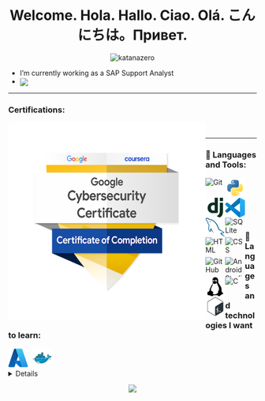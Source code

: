 <h1 align="center">Welcome. Hola. Hallo. Ciao. Olá. こんにちは。Привет. </h1>

<p align="center">
    <img width="500" src="https://media.tenor.com/UJuf6BXKCmgAAAAd/katana-zero.gif" alt="katanazero">
</p>

- I’m currently working as a SAP Support Analyst
- </a><a href="https://www.linkedin.com/in/l-novelli/"><img align="center" width="40px" src="https://cdn.jsdelivr.net/gh/devicons/devicon/icons/linkedin/linkedin-original.svg"/>

</a>

<p align="left">
</p>

---
<h3 align="left"> Certifications:</h3>
<div>
    <img align="left" alt="Git" width="400px" height="400" src="https://github.com/L-Novelli/Google-Cybersecurity-Professional-Certificate/blob/master/CourseCompletitionCertificate/google-cybersecurity-certificate.png" />&nbsp; 
</div>

---

<h3 align="left"> 🧰 Languages and Tools:</h3>
<div>
    <img align="left" alt="Git" width="40px" height="40" src="https://cdn.jsdelivr.net/gh/devicons/devicon/icons/git/git-original.svg" />&nbsp; 
    <img align="left" alt="Python" width="40px" height="40" src="https://github.com/devicons/devicon/blob/master/icons/python/python-original.svg" />&nbsp; 
    <img align="left" alt="Django" width="40px" height="40" src="https://github.com/devicons/devicon/blob/master/icons/django/django-plain.svg" />&nbsp; 
    <img align="left" alt="VSC" width="40px" height="40" src="https://github.com/devicons/devicon/blob/master/icons/vscode/vscode-original.svg" />&nbsp; 
    <img align="left" alt="MySQL" width="40px" height="40" src="https://github.com/devicons/devicon/blob/master/icons/mysql/mysql-original.svg" />&nbsp; 
    <img align="left" alt="SQLite" width="40px" height="40" src="https://cdn.jsdelivr.net/gh/devicons/devicon/icons/sqlite/sqlite-original.svg" />&nbsp; 
    <img align="left" alt="HTML" width="40px" height="40" src="https://cdn.jsdelivr.net/gh/devicons/devicon/icons/html5/html5-plain.svg" />&nbsp; 
    <img align="left" alt="CSS" width="40px" height="40" src="https://cdn.jsdelivr.net/gh/devicons/devicon/icons/css3/css3-original.svg" />&nbsp; 
    <img align="left" alt="GitHub" width="40px" height="40" src="https://cdn.jsdelivr.net/gh/devicons/devicon/icons/github/github-original.svg" />&nbsp; 
    <img align="left" alt="Android Studio" width="40px" height="40" src="https://cdn.jsdelivr.net/gh/devicons/devicon/icons/androidstudio/androidstudio-original.svg" />&nbsp; 
    <img align="left" alt="Linux" width="40px" height="40" src="https://github.com/devicons/devicon/blob/master/icons/linux/linux-plain.svg" />&nbsp;
    <img align="left" alt="C" width="40px" height="40" src="https://cdn.jsdelivr.net/gh/devicons/devicon/icons/c/c-original.svg" />&nbsp; 
    <img align="left" alt="Bash" width="40px" height="40" src="https://github.com/devicons/devicon/blob/master/icons/bash/bash-plain.svg" />&nbsp; 

</div>



<h3 align="left"> 🧰 Languages and technologies I want to learn:</h3>
<div>
    <img src="https://github.com/devicons/devicon/blob/master/icons/azure/azure-original.svg" title="Azure" alt="Azure" width="40" height="40"/>&nbsp; 
    <img src="https://github.com/devicons/devicon/blob/master/icons/docker/docker-original.svg" title="Docker" alt="Docker" width="40" height="40"/>&nbsp; 
</div>

<details>
<p align="center">
  <a href="https://github.com/L-Novelli">
    <img src="http://github-profile-summary-cards.vercel.app/api/cards/profile-details?username=L-Novelli&theme=transparent" />
  </a>
  <a href="https://github.com/L-Novelli">
    <img src="https://github-readme-streak-stats.herokuapp.com/?user=L-Novelli&hide_border=true&card_width=338&theme=transparent" />
  </a>
  <a href="https://github.com/L-Novelli">
    <img src="http://github-profile-summary-cards.vercel.app/api/cards/stats?username=L-Novelli&theme=transparent" />
  </a>
  <a href="https://github.com/L-Novelli">
    <img src="https://github-readme-stats.vercel.app/api/top-langs/?username=L-Novelli&langs_count=10&exclude_repo=&hide=jupyter%20notebook,vim%20script,cmake,makefile,batchfile,emacs%20lisp,css,html&layout=default&card_width=699&hide_border=true&theme=transparent" />
  </a>
</p>
</details>

<p align="center">
  <a href="https://github.com/L-Novelli">
    <img src="https://komarev.com/ghpvc/?username=L-Novelli&color=red&style=flat)" />
  </a>
</p>
